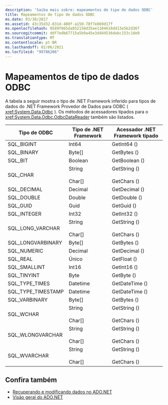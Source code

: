 ```yaml
---
description: 'Saiba mais sobre: mapeamentos de tipo de dados ODBC'
title: Mapeamentos de tipo de dados ODBC
ms.date: 03/30/2017
ms.assetid: 43c35d32-831d-480f-a150-78f7e869d17f
ms.openlocfilehash: 0589f065da852158d35ee1104618dd13e5b2d36f
ms.sourcegitcommit: ddf7edb67715a5b9a45e3dd44536dabc153c1de0
ms.translationtype: MT
ms.contentlocale: pt-BR
ms.lasthandoff: 02/06/2021
ms.locfileid: "99786206"
---
```

# <a name="odbc-data-type-mappings"></a>Mapeamentos de tipo de dados ODBC

A tabela a seguir mostra o tipo de .NET Framework inferido para tipos de dados do .NET Framework Provedor de Dados para ODBC ( <xref:System.Data.Odbc> ). Os métodos de acessadores tipados para o <xref:System.Data.Odbc.OdbcDataReader> também são listados.  
  
|Tipo de ODBC|Tipo de .NET Framework|Acessador .NET Framework tipado|  
|---------------|----------------------------------------------------------------------|--------------------------------------------------------------------------------|  
|SQL_BIGINT|Int64|GetInt64 ()|  
|SQL_BINARY|Byte[]|GetBytes ()|  
|SQL_BIT|Boolean|GetBoolean ()|  
|SQL_CHAR|String<br /><br /> Char[]|GetString ()<br /><br /> GetChars ()|  
|SQL_DECIMAL|Decimal|GetDecimal ()|  
|SQL_DOUBLE|Double|GetDouble ()|  
|SQL_GUID|Guid|GetGuid ()|  
|SQL_INTEGER|Int32|GetInt32 ()|  
|SQL_LONG_VARCHAR|String<br /><br /> Char[]|GetString ()<br /><br /> GetChars ()|  
|SQL_LONGVARBINARY|Byte[]|GetBytes ()|  
|SQL_NUMERIC|Decimal|GetDecimal ()|  
|SQL_REAL|Único|GetFloat ()|  
|SQL_SMALLINT|Int16|GetInt16 ()|  
|SQL_TINYINT|Byte|GetByte ()|  
|SQL_TYPE_TIMES|Datetime|GetDateTime ()|  
|SQL_TYPE_TIMESTAMP|Datetime|GetDateTime ()|  
|SQL_VARBINARY|Byte[]|GetBytes ()|  
|SQL_WCHAR|String<br /><br /> Char[]|GetString ()<br /><br /> GetChars ()|  
|SQL_WLONGVARCHAR|String<br /><br /> Char[]|GetString ()<br /><br /> GetChars ()|  
|SQL_WVARCHAR|String<br /><br /> Char[]|GetString ()<br /><br /> GetChars ()|  
  
## <a name="see-also"></a>Confira também

- [Recuperando e modificando dados no ADO.NET](retrieving-and-modifying-data.md)
- [Visão geral do ADO.NET](ado-net-overview.md)
